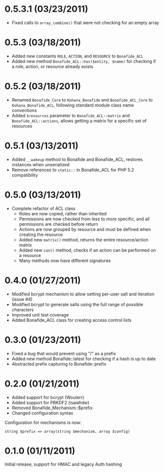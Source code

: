 # 0.5.3.1 (03/23/2011)

- Fixed calls to `array_combine()` that were not checking for an empty array

# 0.5.3 (03/18/2011)

- Added new constants `ROLE`, `ACTION`, and `RESOURCE` to `Bonafide_ACL`
- Added new method `Bonafide_ACL::has($entity, $name)` for checking if a role, action, or resource already exists

# 0.5.2 (03/18/2011)

- Renamed `Bonafide_Core` to `Kohana_Bonafide` and `Bonafide_ACL_Core` to `Kohana_Bonafide_ACL`, following standard module class name conventions
- Added `$resources` parameter to `Bonafide_ACL::matrix` and `Bonafide_ACL::actions`, allows getting a matrix for a specific set of resources

# 0.5.1 (03/13/2011)

- Added `__wakeup` method to Bonafide and Bonafide_ACL, restores instances when unserialized
- Remove references to `static::` in Bonafide_ACL for PHP 5.2 compatibility

# 0.5.0 (03/13/2011)

- Complete refactor of ACL class
    - Roles are now copied, rather than inherited
    - Permissions are now checked from less to more specific, and all permissions are checked before return
    - Actions are now grouped by resource and must be defined when creating the resource
    - Added new `matrix()` method, returns the entire resource/action matrix
    - Added new `can()` method, checks if an action can be performed on a resource
    - Many methods now have different signatures

# 0.4.0 (01/27/2011)

- Modified bcrypt mechanism to allow setting per-user salt and iteration (issue #4)
- Modified bcrypt to generate salts using the full range of possible characters
- Improved unit test coverage
- Added Bonafide_ACL class for creating access control lists

# 0.3.0 (01/23/2011)

- Fixed a bug that would prevent using "/" as a prefix
- Added new method Bonafide::latest for checking if a hash is up to date
- Abstracted prefix capturing to Bonafide::prefix

# 0.2.0 (01/21/2011)

- Added support for bcrypt (Wouterr)
- Added support for PBKDF2 (isaiahdw)
- Removed Bonafide_Mechanism::$prefix
- Changed configuration syntax

Configuration for mechanisms is now:

    string $prefix => array(string $mechanism, array $config)

# 0.1.0 (01/11/2011)

Initial release, support for HMAC and legacy Auth hashing

